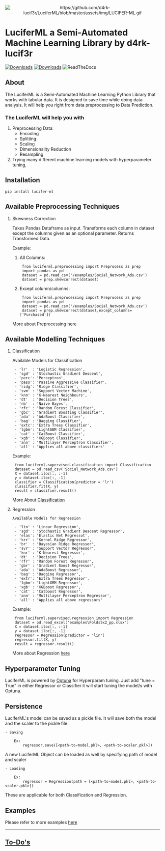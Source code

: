 <p align="center" ><img align='center' alt="https://github.com/d4rk-lucif3r/LuciferML/blob/master/assets/img/LUCIFER-ML.gif"  src="https://github.com/d4rk-lucif3r/LuciferML/blob/master/assets/img/LUCIFER-ML.gif"></p>

# LuciferML a Semi-Automated Machine Learning Library by d4rk-lucif3r

[![Downloads](https://static.pepy.tech/personalized-badge/lucifer-ml?period=total&units=international_system&left_color=black&right_color=green&left_text=Total%20Downloads)](https://pepy.tech/project/lucifer-ml)
[![Downloads](https://static.pepy.tech/personalized-badge/lucifer-ml?period=month&units=international_system&left_color=black&right_color=green&left_text=Downloads%20per%20Month)](https://pepy.tech/project/lucifer-ml)
![ReadTheDocs](https://img.shields.io/readthedocs/luciferml?style=plastic)

## About

The LuciferML is a Semi-Automated Machine Learning Python Library that works with tabular data. It is designed to save time while doing data analysis. It will help you right from data preprocessing to Data Prediction.

### The LuciferML will help you with

1. Preprocessing Data:
    - Encoding
    - Splitting
    - Scaling
    - Dimensionality Reduction
    - Resampling
2. Trying many different machine learning models with hyperparameter tuning,

## Installation

    pip install lucifer-ml

## Available Preprocessing Techniques

1) Skewness Correction

    Takes Pandas Dataframe as input. Transforms each column in dataset except the columns given as an optional parameter.
    Returns Transformed Data.

    Example:

     1) All Columns:

             from luciferml.preprocessing import Preprocess as prep
             import pandas as pd
             dataset = pd.read_csv('/examples/Social_Network_Ads.csv')
             dataset = prep.skewcorrect(dataset)

     2) Except column/columns:

             from luciferml.preprocessing import Preprocess as prep
             import pandas as pd
             dataset = pd.read_csv('/examples/Social_Network_Ads.csv')
             dataset = prep.skewcorrect(dataset,except_columns=['Purchased'])

    More about Preprocessing [here](https://github.com/d4rk-lucif3r/LuciferML/blob/master/luciferml/supervised/README/Preprocessing.md)

## Available Modelling Techniques

1) Classification

    Available Models for Classification

        - 'lr'  : 'Logistic Regression',
        - 'sgd' : 'Stochastic Gradient Descent',
        - 'perc': 'Perceptron',
        - 'pass': 'Passive Aggressive Classifier',
        - 'ridg': 'Ridge Classifier', 
        - 'svm' : 'Support Vector Machine',
        - 'knn' : 'K-Nearest Neighbours',
        - 'dt'  : 'Decision Trees',
        - 'nb'  : 'Naive Bayes',
        - 'rfc' : 'Random Forest Classifier',
        - 'gbc' : 'Gradient Boosting Classifier',
        - 'ada' : 'AdaBoost Classifier',
        - 'bag' : 'Bagging Classifier',
        - 'extc': 'Extra Trees Classifier',
        - 'lgbm': 'LightGBM Classifier',
        - 'cat' : 'CatBoost Classifier',
        - 'xgb' : 'XGBoost Classifier',
        - 'ann' : 'Multilayer Perceptron Classifier',
        - 'all' : 'Applies all above classifiers'

    Example:

        from luciferml.supervised.classification import Classification
        dataset = pd.read_csv('Social_Network_Ads.csv')
        X = dataset.iloc[:, :-1]
        y = dataset.iloc[:, -1]
        classifier = Classification(predictor = 'lr')
        classifier.fit(X, y)
        result = classifier.result()

    More About [Classification](https://github.com/d4rk-lucif3r/LuciferML/blob/master/luciferml/supervised/README/Classification.md)

2) Regression

       Available Models for Regression

        - 'lin' : 'Linear Regression',
        - 'sgd' : 'Stochastic Gradient Descent Regressor',
        - 'elas': 'Elastic Net Regressot',
        - 'krr' : 'Kernel Ridge Regressor',
        - 'br'  : 'Bayesian Ridge Regressor',
        - 'svr' : 'Support Vector Regressor',
        - 'knr' : 'K-Nearest Regressor',
        - 'dt'  : 'Decision Trees',
        - 'rfr' : 'Random Forest Regressor',
        - 'gbr' : 'Gradient Boost Regressor',
        - 'ada' : 'AdaBoost Regressor',
        - 'bag' : 'Bagging Regressor',
        - 'extr': 'Extra Trees Regressor',
        - 'lgbm': 'LightGBM Regressor',
        - 'xgb' : 'XGBoost Regressor',
        - 'cat' : 'Catboost Regressor',
        - 'ann' : 'Multilayer Perceptron Regressor',
        - 'all' : 'Applies all above regressors'

    Example:

        from luciferml.supervised.regression import Regression
        dataset = pd.read_excel('examples\Folds5x2_pp.xlsx')
        X = dataset.iloc[:, :-1]
        y = dataset.iloc[:, -1]
        regressor = Regression(predictor = 'lin')
        regressor.fit(X, y)
        result = regressor.result()

    More about Regression [here](https://github.com/d4rk-lucif3r/LuciferML/blob/master/luciferml/supervised/README/Regression.md)

## Hyperparameter Tuning

LuciferML is powered by [Optuna](https://github.com/optuna/optuna) for Hyperparam tuning. Just add "tune = True" in either Regressor or Classifier it will start tuning the model/s with Optuna.

## Persistence

LuciferML's model can be saved as a pickle file. It will save both the model and the scaler to the pickle file.


    - Saving

        Ex: 
            regressor.save([<path-to-model.pkl>, <path-to-scaler.pkl>])

A new LuciferML Object can be loaded as well by specifying path of model and scaler

    - Loading

        Ex: 
            regressor = Regression(path = [<path-to-model.pkl>, <path-to-scaler.pkl>])

These are applicable for both Classification and Regression.

## Examples

Please refer to more examples [here](https://github.com/d4rk-lucif3r/LuciferML/blob/master/examples/example.ipynb)

---

## [To-Do's](https://github.com/d4rk-lucif3r/LuciferML/issues/10)
